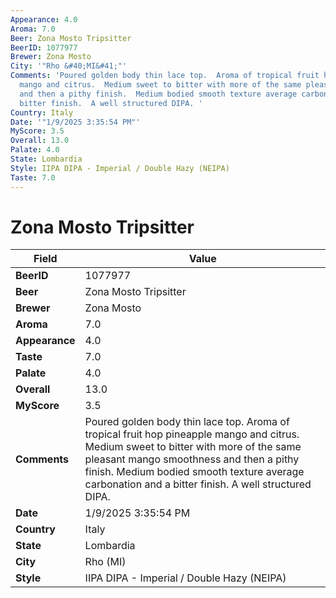```yaml
---
Appearance: 4.0
Aroma: 7.0
Beer: Zona Mosto Tripsitter
BeerID: 1077977
Brewer: Zona Mosto
City: '"Rho &#40;MI&#41;"'
Comments: 'Poured golden body thin lace top.  Aroma of tropical fruit hop pineapple
  mango and citrus.  Medium sweet to bitter with more of the same pleasant mango smoothness
  and then a pithy finish.  Medium bodied smooth texture average carbonation and a
  bitter finish.  A well structured DIPA. '
Country: Italy
Date: '"1/9/2025 3:35:54 PM"'
MyScore: 3.5
Overall: 13.0
Palate: 4.0
State: Lombardia
Style: IIPA DIPA - Imperial / Double Hazy (NEIPA)
Taste: 7.0
---
```


# Zona Mosto Tripsitter

| Field         | Value |
|---------------|-------|
| **BeerID** | 1077977 |
| **Beer** | Zona Mosto Tripsitter |
| **Brewer** | Zona Mosto |
| **Aroma** | 7.0 |
| **Appearance** | 4.0 |
| **Taste** | 7.0 |
| **Palate** | 4.0 |
| **Overall** | 13.0 |
| **MyScore** | 3.5 |
| **Comments** | Poured golden body thin lace top.  Aroma of tropical fruit hop pineapple mango and citrus.  Medium sweet to bitter with more of the same pleasant mango smoothness and then a pithy finish.  Medium bodied smooth texture average carbonation and a bitter finish.  A well structured DIPA.  |
| **Date** | 1/9/2025 3:35:54 PM |
| **Country** | Italy |
| **State** | Lombardia |
| **City** | Rho &#40;MI&#41; |
| **Style** | IIPA DIPA - Imperial / Double Hazy (NEIPA) |
